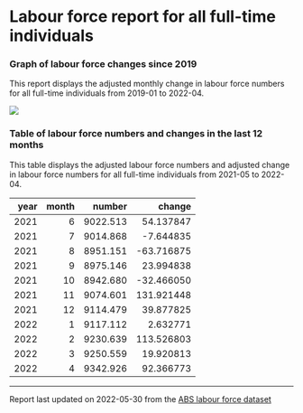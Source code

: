 Labour force report for all full-time individuals
================

### Graph of labour force changes since 2019

This report displays the adjusted monthly change in labour force numbers
for all full-time individuals from 2019-01 to 2022-04.

![](/home/runner/work/abs_labour_force_report/abs_labour_force_report/output/all_full-time_report_files/figure-gfm/unnamed-chunk-2-1.png)<!-- -->

### Table of labour force numbers and changes in the last 12 months

This table displays the adjusted labour force numbers and adjusted
change in labour force numbers for all full-time individuals from
2021-05 to 2022-04.

| year | month |   number |     change |
|-----:|------:|---------:|-----------:|
| 2021 |     6 | 9022.513 |  54.137847 |
| 2021 |     7 | 9014.868 |  -7.644835 |
| 2021 |     8 | 8951.151 | -63.716875 |
| 2021 |     9 | 8975.146 |  23.994838 |
| 2021 |    10 | 8942.680 | -32.466050 |
| 2021 |    11 | 9074.601 | 131.921448 |
| 2021 |    12 | 9114.479 |  39.877825 |
| 2022 |     1 | 9117.112 |   2.632771 |
| 2022 |     2 | 9230.639 | 113.526803 |
| 2022 |     3 | 9250.559 |  19.920813 |
| 2022 |     4 | 9342.926 |  92.366773 |

------------------------------------------------------------------------

Report last updated on 2022-05-30 from the [ABS labour force
dataset](https://www.abs.gov.au/statistics/labour/employment-and-unemployment/labour-force-australia/latest-release)
